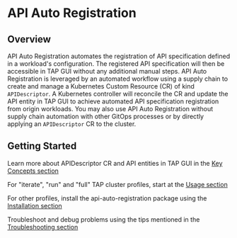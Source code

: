 # API Auto Registration

## <a id='overview'></a> Overview

API Auto Registration automates the registration of API specification defined in a workload's configuration. The registered 
API specification will then be accessible in TAP GUI without any additional manual steps. API Auto Registration is leveraged 
by an automated workflow using a supply chain to create and manage a Kubernetes Custom Resource (CR) of kind `APIDescriptor`. 
A Kubernetes controller will reconcile the CR and update the API entity in TAP GUI to achieve automated API specification 
registration from origin workloads. You may also use API Auto Registration without supply chain automation with other GitOps 
processes or by directly applying an `APIDescriptor` CR to the cluster.

## <a id='getting-started'></a> Getting Started

Learn more about APIDescriptor CR and API entities in TAP GUI in the [Key Concepts section](key-concepts.md)

For "iterate", "run" and "full" TAP cluster profiles, start at the [Usage section](usage.md)

For other profiles, install the api-auto-registration package using the [Installation section](installation.md)

Troubleshoot and debug problems using the tips mentioned in the [Troubleshooting section](troubleshooting.md)